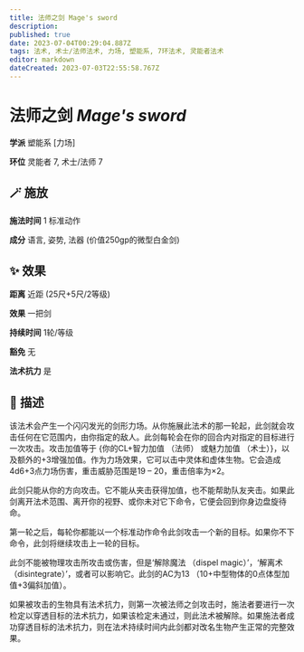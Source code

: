 ```yaml
---
title: 法师之剑 Mage's sword
description: 
published: true
date: 2023-07-04T00:29:04.887Z
tags: 法术, 术士/法师法术, 力场, 塑能系, 7环法术, 灵能者法术
editor: markdown
dateCreated: 2023-07-03T22:55:58.767Z
---
```


# **法师之剑** *Mage's sword*

**学派** 塑能系 \[力场\] 

**环位** 灵能者 7, 术士/法师 7

## 🪄 施放

**施法时间** 1 标准动作

**成分** 语言, 姿势, 法器 (价值250gp的微型白金剑)

## ✨ 效果  

**距离** 近距 (25尺+5尺/2等级) 

**效果** 一把剑 

**持续时间** 1轮/等级 

**豁免** 无

**法术抗力** 是

## 📖 描述

该法术会产生一个闪闪发光的剑形力场。从你施展此法术的那一轮起，此剑就会攻击任何在它范围内，由你指定的敌人。此剑每轮会在你的回合内对指定的目标进行一次攻击。攻击加值等于 {你的CL+智力加值 （法师） 或魅力加值 （术士）}，以及额外的+3增强加值。作为力场效果，它可以击中灵体和虚体生物。它会造成4d6+3点力场伤害，重击威胁范围是19 – 20，重击倍率为×2。

此剑只能从你的方向攻击。它不能从夹击获得加值，也不能帮助队友夹击。如果此剑离开法术范围、离开你的视野、或你未对它下命令，它便会回到你身边盘旋待命。

第一轮之后，每轮你都能以一个标准动作命令此剑攻击一个新的目标。如果你不下命令，此剑将继续攻击上一轮的目标。

此剑不能被物理攻击所攻击或伤害，但是‘解除魔法 （dispel magic）’，‘解离术 （disintegrate）’，或者可以影响它。此剑的AC为13 （10+中型物体的0点体型加值+3偏斜加值）。

如果被攻击的生物具有法术抗力，则第一次被法师之剑攻击时，施法者要进行一次检定以穿透目标的法术抗力，如果该检定未通过，则此法术被解除。如果施法者成功穿透目标的法术抗力，则在法术持续时间内此剑都对改名生物产生正常的完整效果。
    